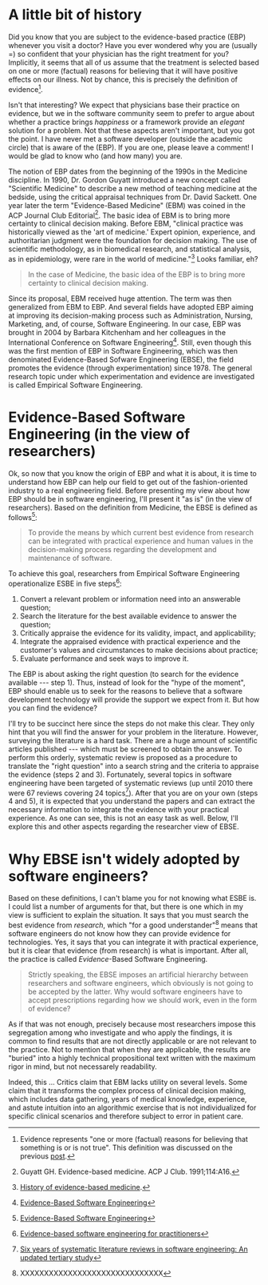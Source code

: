 # A little bit of history

Did you know that you are subject to the evidence-based practice (EBP) whenever you visit a doctor? Have you ever wondered why you are (usually =) so confident that your physician has the right treatment for you? Implicitly, it seems that all of us assume that the treatment is selected based on one or more (factual) reasons for believing that it will have positive effects on our illness. Not by chance, this is precisely the definition of evidence[^1].

Isn't that interesting? We expect that physicians base their practice on evidence, but we in the software community seem to prefer to argue about whether a practice brings *happiness* or a framework provide an *elegant* solution for a problem. Not that these aspects aren't important, but you got the point. I have never met a software developer (outside the academic circle) that is aware of the (EBP). If you are one, please leave a comment! I would be glad to know who (and how many) you are.

The notion of EBP dates from the beginning of the 1990s in the Medicine discipline. In 1990, Dr. Gordon Guyatt introduced a new concept called "Scientific Medicine" to describe a new method of teaching medicine at the bedside, using the critical appraisal techniques from Dr. David Sackett. One year later the term "Evidence-Based Medicine" (EBM) was coined in the ACP Journal Club Editorial[^2]. The basic idea of EBM is to bring more certainty to clinical decision making. Before EBM, "clinical practice was historically viewed as the 'art of medicine.' Expert opinion, experience, and authoritarian judgment were the foundation for decision making. The use of scientific methodology, as in biomedical research, and statistical analysis, as in epidemiology, were rare in the world of medicine."[^3] Looks familiar, eh? 

> In the case of Medicine, the basic idea of the EBP is to bring more certainty to clinical decision making.

Since its proposal, EBM received huge attention. The term was then generalized from EBM to EBP. And several fields have adopted EBP aiming at improving its decision-making process such as Administration, Nursing, Marketing, and, of course, Software Engineering. In our case, EBP was brought in 2004 by Barbara Kitchenham and her colleagues in the International Conference on Software Engineering[^4]. Still, even though this was the first mention of EBP in Software Engineering, which was then denominated Evidence-Based Sofware Engineering (EBSE), the field promotes the evidence (through experimentation) since 1978. The general research topic under which experimentation and evidence are investigated is called Empirical Software Engineering.  

# Evidence-Based Software Engineering (in the view of researchers)

Ok, so now that you know the origin of EBP and what it is about, it is time to understand how EBP can help our field to get out of the fashion-oriented industry to a real engineering field. Before presenting my view about how EBP should be in software engineering, I'll present it "as is" (in the view of researchers). Based on the definition from Medicine, the EBSE is defined as follows[^4]:

> To provide the means by which current best evidence from research can be integrated with practical experience and human values in the decision-making process regarding the development and maintenance of software.

To achieve this goal, researchers from Empirical Software Engineering operationalize ESBE in five steps[^5]:

1. Convert a relevant problem or information need into an answerable question;
2. Search the literature for the best available evidence to answer the question;
3. Critically appraise the evidence for its validity, impact, and applicability;
4. Integrate the appraised evidence with practical experience and the customer's values and circumstances to make decisions about practice;
5. Evaluate performance and seek ways to improve it.

The EBP is about asking the right question (to search for the evidence available --- step 1). Thus, instead of look for the "hype of the moment", EBP should enable us to seek for the reasons to believe that a software development technology will provide the support we expect from it. But how you can find the evidence?

I'll try to be succinct here since the steps do not make this clear. They only hint that you will find the answer for your problem in the literature. However, surveying the literature is a hard task. There are a huge amount of scientific articles published  --- which must be screened to obtain the answer. To perform this orderly, systematic review is proposed as a procedure to translate the "right question" into a search string and the criteria to appraise the evidence (steps 2 and 3). Fortunately, several topics in software engineering have been targeted of systematic reviews (up until 2010 there were 67 reviews covering 24 topics[^6]). After that you are on your own (steps 4 and 5), it is expected that you understand the papers and can extract the necessary information to integrate the evidence with your practical experience. As one can see, this is not an easy task as well. Below, I'll explore this and other aspects regarding the researcher view of EBSE.

# Why EBSE isn't widely adopted by software engineers?

Based on these definitions, I can't blame you for not knowing what ESBE is. I could list a number of arguments for that, but there is one which in my view is sufficient to explain the situation. It says that you must search the best evidence from *research*, which "for a good understander"[^7] means that software engineers do not know how they can provide evidence for technologies. Yes, it says that you can integrate it with practical experience, but it is clear that evidence (from research) is what is important. After all, the practice is called *Evidence*-Based Software Engineering. 

> Strictly speaking, the EBSE imposes an artificial hierarchy between researchers and software engineers, which obviously is not going to be accepted by the latter. Why would software engineers have to accept prescriptions regarding how we should work, even in the form of evidence?

As if that was not enough, precisely because most researchers impose this segregation among who investigate and who apply the findings, it is common to find results that are not directly applicable or are not relevant to the practice. Not to mention that when they are applicable, the results are "buried" into a highly technical propositional text written with the maximum rigor in mind, but not necessarely readability.  

Indeed, this ... Critics claim that EBM lacks utility on several levels. Some claim that it transforms the complex process of clinical decision making, which includes data gathering, years of medical knowledge, experience, and astute intuition into an algorithmic exercise that is not individualized for specific clinical scenarios and therefore subject to error in patient care.



[^1]: Evidence represents "one or more (factual) reasons for believing that something is or is not true". This definition was discussed on the previous [post](http://www.evidencebasedpractice.se/blog/welcome-to-the-blog/).
[^2]: Guyatt GH. Evidence-based medicine. ACP J Club. 1991;114:A16.
[^3]: [History of evidence-based medicine](https://www.ncbi.nlm.nih.gov/pmc/articles/PMC3263217/).
[^4]: [Evidence-Based Software Engineering](http://dl.acm.org/citation.cfm?id=998675.999432)
[^5]: [Evidence-based software engineering for practitioners](http://ieeexplore.ieee.org/document/1377125/)
[^6]: [Six years of systematic literature reviews in software engineering: An updated tertiary study](http://www.sciencedirect.com/science/article/pii/S0950584911001017)
[^7]: XXXXXXXXXXXXXXXXXXXXXXXXXXXXXX